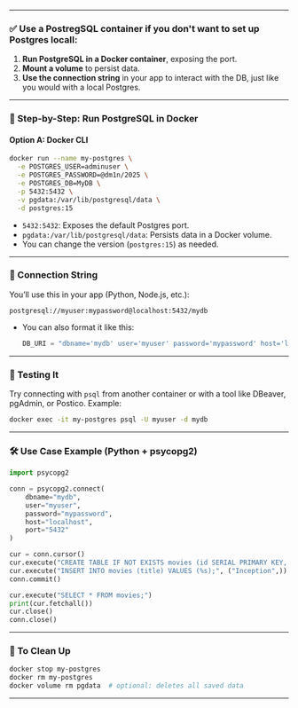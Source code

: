
---

### ✅ Use a PostregSQL container if you don't want to set up Postgres locall:

1. **Run PostgreSQL in a Docker container**, exposing the port.
2. **Mount a volume** to persist data.
3. **Use the connection string** in your app to interact with the DB, just like you would with a local Postgres.

---

### 🐳 Step-by-Step: Run PostgreSQL in Docker

#### **Option A: Docker CLI**

```bash
docker run --name my-postgres \
  -e POSTGRES_USER=adminuser \
  -e POSTGRES_PASSWORD=@dm1n/2025 \
  -e POSTGRES_DB=MyDB \
  -p 5432:5432 \
  -v pgdata:/var/lib/postgresql/data \
  -d postgres:15
```

* `5432:5432`: Exposes the default Postgres port.
* `pgdata:/var/lib/postgresql/data`: Persists data in a Docker volume.
* You can change the version (`postgres:15`) as needed.

---

### 🔗 Connection String

You’ll use this in your app (Python, Node.js, etc.):

```
postgresql://myuser:mypassword@localhost:5432/mydb
```

* You can also format it like this:

  ```python
  DB_URI = "dbname='mydb' user='myuser' password='mypassword' host='localhost' port='5432'"
  ```

---

### 🧪 Testing It

Try connecting with `psql` from another container or with a tool like DBeaver, pgAdmin, or Postico. Example:

```bash
docker exec -it my-postgres psql -U myuser -d mydb
```

---

### 🛠 Use Case Example (Python + psycopg2)

```python
import psycopg2

conn = psycopg2.connect(
    dbname="mydb",
    user="myuser",
    password="mypassword",
    host="localhost",
    port="5432"
)

cur = conn.cursor()
cur.execute("CREATE TABLE IF NOT EXISTS movies (id SERIAL PRIMARY KEY, title TEXT);")
cur.execute("INSERT INTO movies (title) VALUES (%s);", ("Inception",))
conn.commit()

cur.execute("SELECT * FROM movies;")
print(cur.fetchall())
cur.close()
conn.close()
```

---

### 🧼 To Clean Up

```bash
docker stop my-postgres
docker rm my-postgres
docker volume rm pgdata  # optional: deletes all saved data
```

---